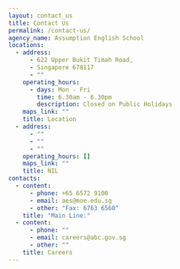 ```yaml
---
layout: contact_us
title: Contact Us
permalink: /contact-us/
agency_name: Assumption English School
locations:
  - address:
      - 622 Upper Bukit Timah Road,
      - Singapore 678117
      - ""
    operating_hours:
      - days: Mon - Fri
        time: 6.30am - 6.30pm
        description: Closed on Public Holidays
    maps_link: ""
    title: Location
  - address:
      - ""
      - ""
      - ""
    operating_hours: []
    maps_link: ""
    title: NIL
contacts:
  - content:
      - phone: +65 6572 9100
      - email: aes@moe.edu.sg
      - other: "Fax: 6763 6560"
    title: "Main Line:"
  - content:
      - phone: ""
      - email: careers@abc.gov.sg
      - other: ""
    title: Careers
---
```

